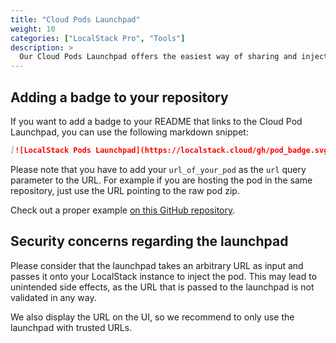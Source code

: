 ```yaml
---
title: "Cloud Pods Launchpad"
weight: 10
categories: ["LocalStack Pro", "Tools"]
description: >
  Our Cloud Pods Launchpad offers the easiest way of sharing and injecting cloud pods directly from GitHub.
---
```


## Adding a badge to your repository

If you want to add a badge to your README that links to the Cloud Pod Launchpad, you can use the following markdown snippet:

```markdown
[![LocalStack Pods Launchpad](https://localstack.cloud/gh/pod_badge.svg)](https://app.localstack.cloud/launchpad?url=url_of_your_pod)
```

Please note that you have to add your `url_of_your_pod` as the `url` query parameter to the URL.
For example if you are hosting the pod in the same repository, just use the URL pointing to the raw pod zip.

Check out a proper example <a href="https://github.com/localstack/cloud-pod-badge" target="_blank">on this GitHub repository</a>.

## Security concerns regarding the launchpad

Please consider that the launchpad takes an arbitrary URL as input and passes it onto your LocalStack instance to inject the pod. 
This may lead to unintended side effects, as the URL that is passed to the launchpad is not validated in any way. 

We also display the URL on the UI, so we recommend to only use the launchpad with trusted URLs.

